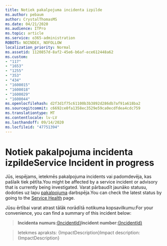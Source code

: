 ```yaml
---
title: Notiek pakalpojuma incidenta izpilde
ms.author: pebaum
author: CrystalThomasMS
ms.date: 04/21/2020
ms.audience: ITPro
ms.topic: article
ms.service: o365-administration
ROBOTS: NOINDEX, NOFOLLOW
localization_priority: Normal
ms.assetid: 1120857d-8af2-45e6-b6af-ece612448a62
ms.custom:
- "117"
- "1653"
- "1255"
- "353"
- "434"
- "1600015"
- "1600018"
- "1600029"
- "1600044"
ms.openlocfilehash: d2f3d1f75c61100b3b3892d286db7af91a618ba2
ms.sourcegitcommit: c6692ce0fa1358ec3529e59ca0ecdfdea4cdc759
ms.translationtype: MT
ms.contentlocale: lv-LV
ms.lasthandoff: 09/14/2020
ms.locfileid: "47751394"
---
```

# <a name="service-incident-in-progress"></a><span data-ttu-id="5528c-102">Notiek pakalpojuma incidenta izpilde</span><span class="sxs-lookup"><span data-stu-id="5528c-102">Service Incident in progress</span></span>

<span data-ttu-id="5528c-103">Jūs, iespējams, ietekmēs pakalpojuma incidents vai padomdevēja, kas pašlaik tiek pētīta.</span><span class="sxs-lookup"><span data-stu-id="5528c-103">You might be affected by a service incident or advisory that is currently being investigated.</span></span> <span data-ttu-id="5528c-104">Varat pārbaudīt jaunāko statusu, dodoties uz lapu [pakalpojuma](https://admin.microsoft.com/adminportal/home#/servicehealth) darbspēja.</span><span class="sxs-lookup"><span data-stu-id="5528c-104">You can check the latest status by going to the [Service Health](https://admin.microsoft.com/adminportal/home#/servicehealth) page.</span></span>
  
<span data-ttu-id="5528c-105">Jūsu ērtībai varat atrast tālāk norādītā notikuma kopsavilkumu:</span><span class="sxs-lookup"><span data-stu-id="5528c-105">For your convenience, you can find a summary of this incident below:</span></span>
  
> <span data-ttu-id="5528c-106">**Incidenta numurs:**[{IncidentId}](https://admin.microsoft.com/adminportal/home#/servicehealth)</span><span class="sxs-lookup"><span data-stu-id="5528c-106">**Incident number:**[{IncidentId}](https://admin.microsoft.com/adminportal/home#/servicehealth)</span></span>
    
> <span data-ttu-id="5528c-107">Ietekmes apraksts: {ImpactDescription}</span><span class="sxs-lookup"><span data-stu-id="5528c-107">Impact description: {ImpactDescription}</span></span>
